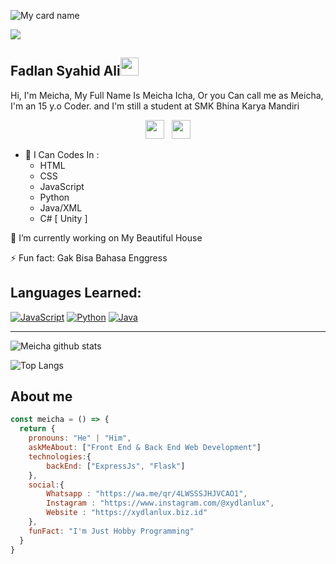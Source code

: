 ![My card name](https://cardivo.vercel.app/api?name=Meicha&description=Hi,%20i%27m%20a%20back%20end%20web%20developer%20and%20i%27m%2014%20y.o.%20Nice%20to%20meet%20you%20%F0%9F%91%8B&image=https://files.catbox.moe/ona0u9.jpg?v=4&backgroundColor=%23ecf0f1&instagram=xydlanlux&github=Meicha&pattern=leaf&colorPattern=%23eaeaea)

![](https://visitor-badge.glitch.me/badge?page_id=alichadevv)

## Fadlan Syahid Ali<img src="https://github.com/TheDudeThatCode/TheDudeThatCode/blob/master/Assets/Hi.gif" width="29px">
Hi, I'm Meicha, My Full Name Is Meicha Icha, Or you Can call me as Meicha, I'm an 15 y.o Coder. and I'm still a student at SMK Bhina Karya Mandiri
<br>
<p align='center'>
   <a href="https://wa.me/qr/4LWSSSJHJVCAO1"><img height="30" src="https://c.top4top.io/p_1837yybbf0.jpeg"></a>&nbsp;&nbsp;
   <a href="https://instagram.com/xydlanlux"><img height="30" src="https://raw.githubusercontent.com/TobyG74/TobyG74/main/instagram.jpg"></a>
</P>

- 🌱 I Can Codes In :
  - HTML
  - CSS
  - JavaScript
  - Python
  - Java/XML
  - C# [ Unity ]
 
 🔭 I’m currently working on My Beautiful House
 
 ⚡ Fun fact: Gak Bisa Bahasa Enggress

## Languages Learned:
[![JavaScript](https://img.shields.io/badge/JavaScript-yellow?style=for-the-badge&logo=javascript&logoColor=white&labelColor=101010)]()
[![Python](https://img.shields.io/badge/Python-00BCD4?style=for-the-badge&logo=python&logoColor=white&labelColor=101010)]()
[![Java](https://img.shields.io/badge/Java-red?style=for-the-badge&logo=java&logoColor=white&labelColor=101010)]()


___

![Meicha github stats](https://github-readme-stats.vercel.app/api?username=alichadevv&show_icons=true&theme=tokyonight)

![Top Langs](https://github-readme-stats.vercel.app/api/top-langs/?username=alichadevv&hide=css,html&theme=tokyonight)

## About me
```js
const meicha = () => {
  return {
    pronouns: "He" | "Him",
    askMeAbout: ["Front End & Back End Web Development"]
    technologies:{
        backEnd: ["ExpressJs", "Flask"]
    },
    social:{
        Whatsapp : "https://wa.me/qr/4LWSSSJHJVCAO1",
        Instagram : "https://www.instagram.com/@xydlanlux",
        Website : "https://xydlanlux.biz.id"
    },
    funFact: "I'm Just Hobby Programming"
  }
}
```
<!--

**Meicha/Meicha** is a ✨ _special_ ✨ repository because its `README.md` (this file) appears on your GitHub profile.














